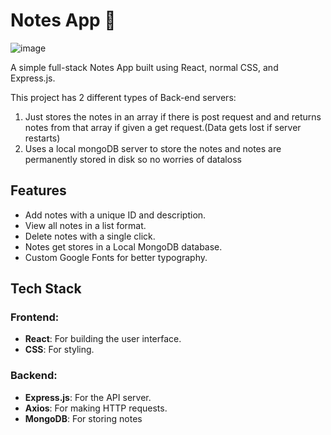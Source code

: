 # Notes App 📝

![image](https://github.com/user-attachments/assets/6c5baa6e-2e81-4e99-8c44-27e8415a41dd)

A simple full-stack Notes App built using React, normal CSS, and Express.js.

This project has 2 different types of Back-end servers:
1) Just stores the notes in an array if there is post request and and returns notes from that array if given a get request.(Data gets lost if server restarts)
2) Uses a local mongoDB server to store the notes and notes are permanently stored in disk so no worries of dataloss

## Features
- Add notes with a unique ID and description.
- View all notes in a list format.
- Delete notes with a single click.
- Notes get stores in a Local MongoDB database.
- Custom Google Fonts for better typography.

## Tech Stack
### Frontend:
- **React**: For building the user interface.
- **CSS**: For styling.


### Backend:
- **Express.js**: For the API server.
- **Axios**: For making HTTP requests.
- **MongoDB**: For storing notes






